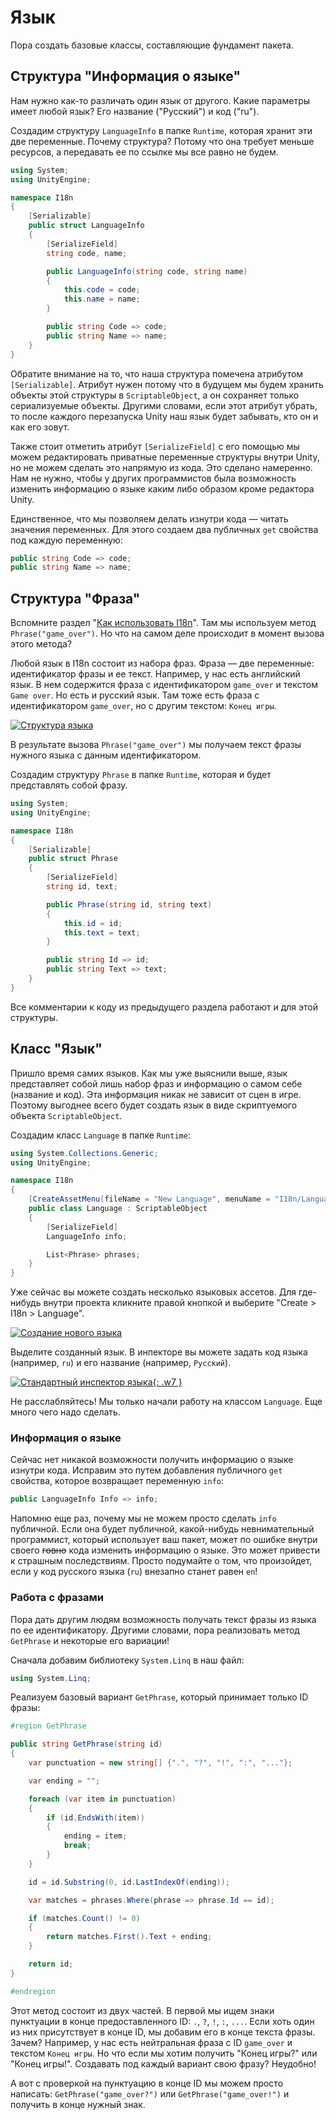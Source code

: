 # Язык

Пора создать базовые классы, составляющие фундамент пакета.

## Структура "Информация о языке"

Нам нужно как-то различать один язык от другого. Какие параметры имеет любой язык? Его название ("Русский") и код ("ru").

Создадим структуру `LanguageInfo` в папке `Runtime`, которая хранит эти две переменные. Почему структура? Потому что она требует меньше ресурсов, а передавать ее по ссылке мы все равно не будем.

```csharp
using System;
using UnityEngine;

namespace I18n
{
    [Serializable]
    public struct LanguageInfo
    {
        [SerializeField]
        string code, name;

        public LanguageInfo(string code, string name)
        {
            this.code = code;
            this.name = name;
        }

        public string Code => code;
        public string Name => name;
    }
}
```

Обратите внимание на то, что наша структура помечена атрибутом `[Serializable]`. Атрибут нужен потому что в будущем мы будем хранить объекты этой структуры в `ScriptableObject`, а он сохраняет только сериализуемые объекты. Другими словами, если этот атрибут убрать, то после каждого перезапуска Unity наш язык будет забывать, кто он и как его зовут.

Также стоит отметить атрибут `[SerializeField]` с его помощью мы можем редактировать приватные переменные структуры внутри Unity, но не можем сделать это напрямую из кода. Это сделано намеренно. Нам не нужно, чтобы у других программистов была возможность изменить информацию о языке каким либо образом кроме редактора Unity.

Единственное, что мы позволяем делать изнутри кода — читать значения переменных. Для этого создаем два публичных `get` свойства под каждую переменную:

```csharp
public string Code => code;
public string Name => name;
```

## Структура "Фраза"

Вспомните раздел "[Как использовать I18n](../about/index.md#как-использовать-i18n)". Там мы используем метод `Phrase("game_over")`. Но что на самом деле происходит в момент вызова этого метода?

Любой язык в I18n состоит из набора фраз. Фраза — две переменные: идентификатор фразы и ее текст. Например, у нас есть английский язык. В нем содержится фраза с идентификатором `game_over` и текстом `Game over`. Но есть и русский язык. Там тоже есть фраза с идентификатором `game_over`, но с другим текстом: `Конец игры`.

[![Структура языка](images/language-structure.png)](images/language-structure.png)

В результате вызова `Phrase("game_over")` мы получаем текст фразы нужного языка с данным идентификатором.

Создадим структуру `Phrase` в папке `Runtime`, которая и будет представлять собой фразу.

```csharp
using System;
using UnityEngine;

namespace I18n
{
    [Serializable]
    public struct Phrase
    {
        [SerializeField]
        string id, text;

        public Phrase(string id, string text)
        {
            this.id = id;
            this.text = text;
        }

        public string Id => id;
        public string Text => text;
    }
}
```

Все комментарии к коду из предыдущего раздела работают и для этой структуры.

## Класс "Язык"

Пришло время самих языков. Как мы уже выяснили выше, язык представляет собой лишь набор фраз и информацию о самом себе (название и код). Эта информация никак не зависит от сцен в игре. Поэтому выгоднее всего будет создать язык в виде скриптуемого объекта `ScriptableObject`.

Создадим класс `Language` в папке `Runtime`:

```csharp
using System.Collections.Generic;
using UnityEngine;

namespace I18n
{
    [CreateAssetMenu(fileName = "New Language", menuName = "I18n/Language", order = 0)]
    public class Language : ScriptableObject
    {
        [SerializeField]
        LanguageInfo info;

        List<Phrase> phrases;
    }
}
```

Уже сейчас вы можете создать несколько языковых ассетов. Для где-нибудь внутри проекта кликните правой кнопкой и выберите "Create > I18n > Language".

[![Создание нового языка](images/create-language.png)](images/create-language.png)

Выделите созданный язык. В инпекторе вы можете задать код языка (например, `ru`) и его название (например, `Русский`).

[![Стандартный инспектор языка](images/native-language-inspector.png){: .w7 }](images/native-language-inspector.png)

Не расслабляйтесь! Мы только начали работу на классом `Language`. Еще много чего надо сделать.

### Информация о языке

Сейчас нет никакой возможности получить информацию о языке изнутри кода. Исправим это путем добавления публичного `get` свойства, которое возвращает переменную `info`:

```csharp
public LanguageInfo Info => info;
```

Напомню еще раз, почему мы не можем просто сделать `info` публичной. Если она будет публичной, какой-нибудь невнимательный программист, который использует ваш пакет, может по ошибке внутри своего ~~говно~~ кода изменить информацию о языке. Это может привести к страшным последствиям. Просто подумайте о том, что произойдет, если у код русского языка (`ru`) внезапно станет равен `en`!

### Работа с фразами

Пора дать другим людям возможность получать текст фразы из языка по ее идентификатору. Другими словами, пора реализовать метод `GetPhrase` и некоторые его вариации!

Сначала добавим библиотеку `System.Linq` в наш файл:

```csharp
using System.Linq;
```

Реализуем базовый вариант `GetPhrase`, который принимает только ID фразы:

```csharp
#region GetPhrase

public string GetPhrase(string id)
{
    var punctuation = new string[] {".", "?", "!", ":", "..."};

    var ending = "";

    foreach (var item in punctuation)
    {
        if (id.EndsWith(item))
        {
            ending = item;
            break;
        }
    }

    id = id.Substring(0, id.LastIndexOf(ending));

    var matches = phrases.Where(phrase => phrase.Id == id);

    if (matches.Count() != 0)
    {
        return matches.First().Text + ending;
    }

    return id;
}

#endregion
```

Этот метод состоит из двух частей. В первой мы ищем знаки пунктуации в конце предоставленного ID: `.`, `?`, `!`, `:`, `...`. Если хоть один из них присутствует в конце ID, мы добавим его в конце текста фразы. Зачем? Например, у нас есть нейтральная фраза с ID `game_over` и текстом `Конец игры`. Но что если мы хотим получить "Конец игры?" или "Конец игры!". Создавать под каждый вариант свою фразу? Неудобно!

А вот с проверкой на пунктуацию в конце ID мы можем просто написать: `GetPhrase("game_over?")` или `GetPhrase("game_over!")` и получить в конце нужный знак.